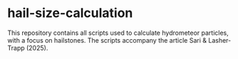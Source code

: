 # hail-size-calculation
This repository contains all scripts used to calculate hydrometeor particles, with a focus on hailstones. The scripts accompany the article Sari &amp; Lasher-Trapp (2025).
